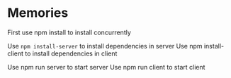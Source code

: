 # Memories

First use npm install to install concurrently

Use ```npm install-server``` to install dependencies in server
Use npm install-client  to install dependencies in client

Use npm run server to start server
Use npm run client to start client
